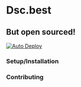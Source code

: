 # Dsc.best 
## But open sourced!
[![Auto Deploy](https://github.com/DSC-best/website/actions/workflows/auto-deploy.yml/badge.svg)](https://github.com/DSC-best/website/actions/workflows/auto-deploy.yml)

### Setup/Installation

### Contributing